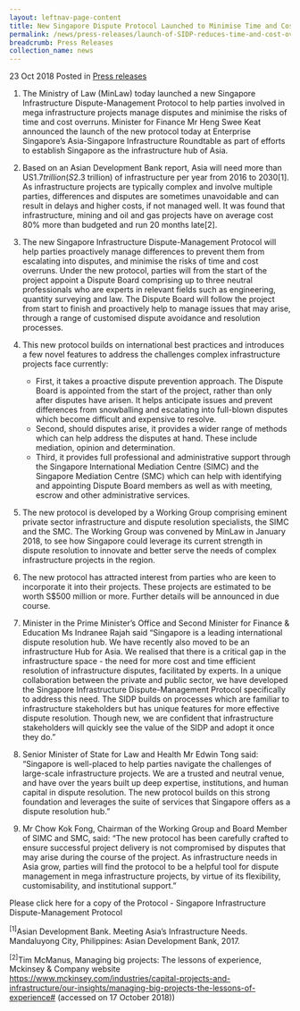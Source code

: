 ```yaml
---
layout: leftnav-page-content
title: New Singapore Dispute Protocol Launched to Minimise Time and Cost Overruns in Infrastructure Projects
permalink: /news/press-releases/launch-of-SIDP-reduces-time-and-cost-overruns-in-infrastructure-projects
breadcrumb: Press Releases
collection_name: news
---
```


23 Oct 2018 Posted in [Press releases](/news/press-releases)

1. The Ministry of Law (MinLaw) today launched a new Singapore Infrastructure Dispute-Management Protocol to help parties involved in mega infrastructure projects manage disputes and minimise the risks of time and cost overruns. Minister for Finance Mr Heng Swee Keat announced the launch of the new protocol today at Enterprise Singapore’s Asia-Singapore Infrastructure Roundtable as part of efforts to establish Singapore as the infrastructure hub of Asia.  

2. Based on an Asian Development Bank report, Asia will need more than US$1.7 trillion (S$2.3 trillion) of infrastructure per year from 2016 to 2030[1]. As infrastructure projects are typically complex and involve multiple parties, differences and disputes are sometimes unavoidable and can result in delays and higher costs, if not managed well. It was found that infrastructure, mining and oil and gas projects have on average cost 80% more than budgeted and run 20 months late[2].

3. The new Singapore Infrastructure Dispute-Management Protocol will help parties proactively manage differences to prevent them from escalating into disputes, and minimise the risks of time and cost overruns. Under the new protocol, parties will from the start of the project appoint a Dispute Board comprising up to three neutral professionals who are experts in relevant fields such as engineering, quantity surveying and law. The Dispute Board will follow the project from start to finish and proactively help to manage issues that may arise, through a range of customised dispute avoidance and resolution processes.

4. This new protocol builds on international best practices and introduces a few novel features to address the challenges complex infrastructure projects face currently:

    * First, it takes a proactive dispute prevention approach. The Dispute Board is appointed from the start of the project, rather than only after disputes have arisen. It helps anticipate issues and prevent differences from snowballing and escalating into full-blown disputes which become difficult and expensive to resolve.
    * Second, should disputes arise, it provides a wider range of methods which can help address the disputes at hand. These include mediation, opinion and determination.
    * Third, it provides full professional and administrative support through the Singapore International Mediation Centre (SIMC) and the Singapore Mediation Centre (SMC) which can help with identifying and appointing Dispute Board members as well as with meeting, escrow and other administrative services.

5. The new protocol is developed by a Working Group comprising eminent private sector infrastructure and dispute resolution specialists, the SIMC and the SMC. The Working Group was convened by MinLaw in January 2018, to see how Singapore could leverage its current strength in dispute resolution to innovate and better serve the needs of complex infrastructure projects in the region.

6. The new protocol has attracted interest from parties who are keen to incorporate it into their projects. These projects are estimated to be worth S$500 million or more. Further details will be announced in due course.

7. Minister in the Prime Minister’s Office and Second Minister for Finance & Education Ms Indranee Rajah said “Singapore is a leading international dispute resolution hub. We have recently also moved to be an infrastructure Hub for Asia.  We realised that there is a critical gap in the infrastructure space - the need for more cost and time efficient resolution of infrastructure disputes, facilitated by experts. In a unique collaboration between the private and public sector, we have developed the Singapore Infrastructure Dispute-Management Protocol specifically to address this need. The SIDP builds on processes which are familiar to infrastructure stakeholders but has unique features for more effective dispute resolution. Though new, we are confident that infrastructure stakeholders will quickly see the value of the SIDP and adopt it once they do.”

8. Senior Minister of State for Law and Health Mr Edwin Tong said: “Singapore is well-placed to help parties navigate the challenges of large-scale infrastructure projects. We are a trusted and neutral venue, and have over the years built up deep expertise, institutions, and human capital in dispute resolution. The new protocol builds on this strong foundation and leverages the suite of services that Singapore offers as a dispute resolution hub.”

9. Mr Chow Kok Fong, Chairman of the Working Group and Board Member of SIMC and SMC, said: “The new protocol has been carefully crafted to ensure successful project delivery is not compromised by disputes that may arise during the course of the project. As infrastructure needs in Asia grow, parties will find the protocol to be a helpful tool for dispute management in mega infrastructure projects, by virtue of its flexibility, customisability, and institutional support.”

Please click here for a copy of the Protocol - Singapore Infrastructure Dispute-Management Protocol 

<sup>[1]</sup>Asian Development Bank. Meeting Asia’s Infrastructure Needs. Mandaluyong City, Philippines: Asian Development Bank, 2017.

<sup>[2]</sup>Tim McManus, Managing big projects: The lessons of experience, Mckinsey & Company website <https://www.mckinsey.com/industries/capital-projects-and-infrastructure/our-insights/managing-big-projects-the-lessons-of-experience#> (accessed on 17 October 2018))
